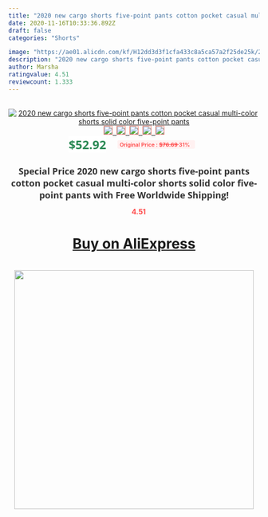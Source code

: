 ```yaml
---
title: "2020 new cargo shorts five-point pants cotton pocket casual multi-color shorts solid color five-point pants"
date: 2020-11-16T10:33:36.892Z
draft: false
categories: "Shorts"

image: "https://ae01.alicdn.com/kf/H12dd3d3f1cfa433c8a5ca57a2f25de25k/2020-new-cargo-shorts-five-point-pants-cotton-pocket-casual-multi-color-shorts-solid-color-five.jpg"
description: "2020 new cargo shorts five-point pants cotton pocket casual multi-color shorts solid color five-point pants"
author: Marsha
ratingvalue: 4.51
reviewcount: 1.333
---
```

<br>
<div style="text-align: center;">
<a href="https://s.click.aliexpress.com/e/_A81kWt" target="_blank" rel="nofollow noopener noreferrer"><img alt="2020 new cargo shorts five-point pants cotton pocket casual multi-color shorts solid color five-point pants" class="magnifier-image" src="https://ae01.alicdn.com/kf/H12dd3d3f1cfa433c8a5ca57a2f25de25k/2020-new-cargo-shorts-five-point-pants-cotton-pocket-casual-multi-color-shorts-solid-color-five.jpg_640x640.jpg">
<br>
<img style="border:1px solid salmon" src="https://ae01.alicdn.com/kf/H12dd3d3f1cfa433c8a5ca57a2f25de25k/2020-new-cargo-shorts-five-point-pants-cotton-pocket-casual-multi-color-shorts-solid-color-five.jpg_120x120.jpg">&nbsp;&nbsp;<img style="border:1px solid salmon" src="https://ae01.alicdn.com/kf/H933f164d84ca42679524ed66eee2e0077/2020-new-cargo-shorts-five-point-pants-cotton-pocket-casual-multi-color-shorts-solid-color-five.jpg_120x120.jpg">&nbsp;&nbsp;<img style="border:1px solid salmon" src="https://ae01.alicdn.com/kf/H0b5f061eb89e4dcdbfefc4ec39441d91d/2020-new-cargo-shorts-five-point-pants-cotton-pocket-casual-multi-color-shorts-solid-color-five.jpg_120x120.jpg">&nbsp;&nbsp;<img style="border:1px solid salmon" src="https://ae01.alicdn.com/kf/H43dae252f2fb498ebf383f904940d847B/2020-new-cargo-shorts-five-point-pants-cotton-pocket-casual-multi-color-shorts-solid-color-five.jpg_120x120.jpg">&nbsp;&nbsp;<img style="border:1px solid salmon" src="https://ae01.alicdn.com/kf/H555550c321314615999ef66522dd2c8aa/2020-new-cargo-shorts-five-point-pants-cotton-pocket-casual-multi-color-shorts-solid-color-five.jpg_120x120.jpg"></a></div><br0>
<div style="text-align: center;"><span style="background-color: white; border: 0px; box-sizing: border-box; color: seagreen; display: inline-block; font-family: &quot;open sans&quot; , &quot;arial&quot; , &quot;helvetica&quot; , sans-serif , &quot;heiti&quot;; font-size: 24px; font-stretch: inherit; font-weight: 700; line-height: inherit; margin: 0px 10px 0px 0px; padding: 0px; vertical-align: middle;">$52.92 </span>
<span style="background: rgb(255 , 241 , 241); border-radius: 3px; border: 0px; box-sizing: border-box; color: #ff4747; display: inline-block; font-family: inherit; font-size: 12px; font-stretch: inherit; font-style: inherit; font-variant: inherit; font-weight: 600; line-height: inherit; margin: 0px; padding: 2px 5px; transform: scale(0.9); vertical-align: middle;">Original Price : <b style="text-decoration: line-through;">$76.69 </b> 31%&nbsp;&nbsp;</span></div>
<h1 style="color: #333333; display: inline-block; font-family: &quot;open sans&quot; , &quot;arial&quot; , &quot;helvetica&quot; , sans-serif , &quot;heiti&quot;; font-size: 18px; font-stretch: inherit; font-weight: 700; text-align: center;">Special Price 2020 new cargo shorts five-point pants cotton pocket casual multi-color shorts solid color five-point pants with Free Worldwide Shipping!</h1>
<div style="color: #ff4747; text-align: center;">
<img src="https://4.bp.blogspot.com/-M0ZcTcb-5uY/XleCXlxnR4I/AAAAAAAAAEc/OrjgMkXV1oMQFaCRZj5HQwOCBcu3w1FegCPcBGAYYCw/s1600/star.png" style="height: 15px;">&nbsp;<b>4.51</b></div>
<div class="button_cont" align="center"><a class="buynow_a" href="https://s.click.aliexpress.com/e/_A81kWt" target="_blank" rel="nofollow noopener noreferrer"><H1>Buy on AliExpress</H1></a></div><br>
<div class="separator" style="clear: both; text-align: center;">
<img src="https://lh3.googleusercontent.com/-pTy5HemUv9M/XlePHvY0dAI/AAAAAAAAAE4/0nX5iRUoIWY8eMW9Dpxeirr157OZliDIgCLcBGAsYHQ/s1600/badge.gif" width="480">
</div>
